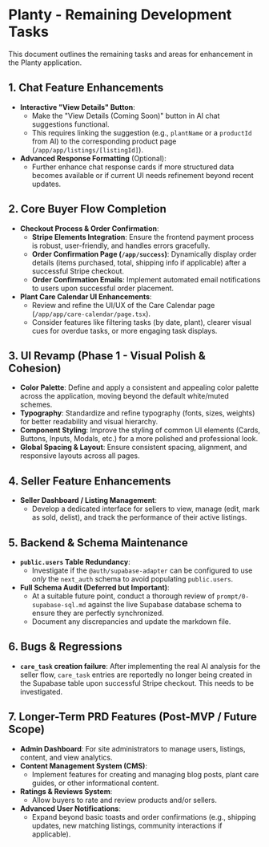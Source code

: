 # Planty - Remaining Development Tasks

This document outlines the remaining tasks and areas for enhancement in the Planty application.

## 1. Chat Feature Enhancements
- **Interactive "View Details" Button**:
    - Make the "View Details (Coming Soon)" button in AI chat suggestions functional.
    - This requires linking the suggestion (e.g., `plantName` or a `productId` from AI) to the corresponding product page (`/app/app/listings/[listingId]`).
- **Advanced Response Formatting** (Optional):
    - Further enhance chat response cards if more structured data becomes available or if current UI needs refinement beyond recent updates.

## 2. Core Buyer Flow Completion
- **Checkout Process & Order Confirmation**:
    - **Stripe Elements Integration**: Ensure the frontend payment process is robust, user-friendly, and handles errors gracefully.
    - **Order Confirmation Page (`/app/success`)**: Dynamically display order details (items purchased, total, shipping info if applicable) after a successful Stripe checkout.
    - **Order Confirmation Emails**: Implement automated email notifications to users upon successful order placement.
- **Plant Care Calendar UI Enhancements**:
    - Review and refine the UI/UX of the Care Calendar page (`/app/app/care-calendar/page.tsx`).
    - Consider features like filtering tasks (by date, plant), clearer visual cues for overdue tasks, or more engaging task displays.

## 3. UI Revamp (Phase 1 - Visual Polish & Cohesion)
- **Color Palette**: Define and apply a consistent and appealing color palette across the application, moving beyond the default white/muted schemes.
- **Typography**: Standardize and refine typography (fonts, sizes, weights) for better readability and visual hierarchy.
- **Component Styling**: Improve the styling of common UI elements (Cards, Buttons, Inputs, Modals, etc.) for a more polished and professional look.
- **Global Spacing & Layout**: Ensure consistent spacing, alignment, and responsive layouts across all pages.

## 4. Seller Feature Enhancements
- **Seller Dashboard / Listing Management**:
    - Develop a dedicated interface for sellers to view, manage (edit, mark as sold, delist), and track the performance of their active listings.

## 5. Backend & Schema Maintenance
- **`public.users` Table Redundancy**:
    - Investigate if the `@auth/supabase-adapter` can be configured to use *only* the `next_auth` schema to avoid populating `public.users`.
- **Full Schema Audit (Deferred but Important)**:
    - At a suitable future point, conduct a thorough review of `prompt/0-supabase-sql.md` against the live Supabase database schema to ensure they are perfectly synchronized.
    - Document any discrepancies and update the markdown file.

## 6. Bugs & Regressions
- **`care_task` creation failure**: After implementing the real AI analysis for the seller flow, `care_task` entries are reportedly no longer being created in the Supabase table upon successful Stripe checkout. This needs to be investigated.

## 7. Longer-Term PRD Features (Post-MVP / Future Scope)
- **Admin Dashboard**: For site administrators to manage users, listings, content, and view analytics.
- **Content Management System (CMS)**:
    - Implement features for creating and managing blog posts, plant care guides, or other informational content.
- **Ratings & Reviews System**:
    - Allow buyers to rate and review products and/or sellers.
- **Advanced User Notifications**:
    - Expand beyond basic toasts and order confirmations (e.g., shipping updates, new matching listings, community interactions if applicable). 